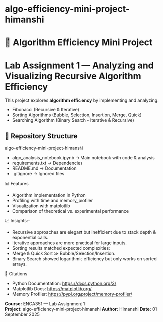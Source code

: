 # algo-efficiency-mini-project-himanshi
# 🚀 Algorithm Efficiency Mini Project
# Lab Assignment 1 — Analyzing and Visualizing Recursive Algorithm Efficiency

This project explores **algorithm efficiency** by implementing and analyzing:
- Fibonacci (Recursive & Iterative)
- Sorting Algorithms (Bubble, Selection, Insertion, Merge, Quick)
- Searching Algorithm (Binary Search - Iterative & Recursive)

## 📂 Repository Structure
algo-efficiency-mini-project-himanshi
- algo_analysis_notebook.ipynb → Main notebook with code & analysis
- requirements.txt → Dependencies
- README.md → Documentation
- .gitignore → Ignored files

📊 Features
- Algorithm implementation in Python
- Profiling with time and memory_profiler
- Visualization with matplotlib
- Comparison of theoretical vs. experimental performance

📈 Insights:-
- Recursive approaches are elegant but inefficient due to stack depth & exponential calls.
- Iterative approaches are more practical for large inputs.
- Sorting results matched expected complexities:
- Merge & Quick Sort ≫ Bubble/Selection/Insertion.
- Binary Search showed logarithmic efficiency but only works on sorted arrays.

🧾 Citations
- Python Documentation: https://docs.python.org/3/
- Matplotlib Docs: https://matplotlib.org/
- Memory Profiler: https://pypi.org/project/memory-profiler/

**Course:** ENCA351 — Lab Assignment 1  
**Project:** algo-efficiency-mini-project-himanshi
**Author:** Himanshi 
**Date:** 01 September 2025
